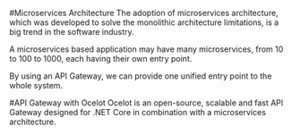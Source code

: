 #Microservices Architecture 
The adoption of microservices architecture, which was developed to solve the monolithic architecture limitations, is a big trend in the software industry.

A microservices based application may have many microservices, from 10 to 100 to 1000, each having their own entry point. 

By using an API Gateway, we can provide one unified entry point to the whole system. 

#API Gateway with Ocelot 
Ocelot is an open-source, scalable and fast API Gateway designed for .NET Core in combination with a microservices architecture. 

